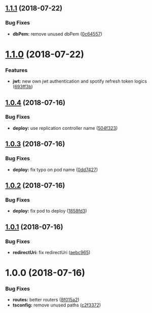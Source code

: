 ## [1.1.1](https://github.com/tsirlucas/soundplace-auth/compare/v1.1.0...v1.1.1) (2018-07-22)


### Bug Fixes

* **dbPem:** remove unused dbPem ([0c64557](https://github.com/tsirlucas/soundplace-auth/commit/0c64557))

# [1.1.0](https://github.com/tsirlucas/soundplace-auth/compare/v1.0.4...v1.1.0) (2018-07-22)


### Features

* **jwt:** new own jwt authentication and spotify refresh token logics ([693ff3b](https://github.com/tsirlucas/soundplace-auth/commit/693ff3b))

## [1.0.4](https://github.com/tsirlucas/soundplace-auth/compare/v1.0.3...v1.0.4) (2018-07-16)


### Bug Fixes

* **deploy:** use replication controller name ([504f323](https://github.com/tsirlucas/soundplace-auth/commit/504f323))

## [1.0.3](https://github.com/tsirlucas/soundplace-auth/compare/v1.0.2...v1.0.3) (2018-07-16)


### Bug Fixes

* **deploy:** fix typo on pod name ([0dd7427](https://github.com/tsirlucas/soundplace-auth/commit/0dd7427))

## [1.0.2](https://github.com/tsirlucas/soundplace-auth/compare/v1.0.1...v1.0.2) (2018-07-16)


### Bug Fixes

* **deploy:** fix pod to deploy ([1858fd3](https://github.com/tsirlucas/soundplace-auth/commit/1858fd3))

## [1.0.1](https://github.com/tsirlucas/soundplace-auth/compare/v1.0.0...v1.0.1) (2018-07-16)


### Bug Fixes

* **redirectUri:** fix redirectUri ([aebc965](https://github.com/tsirlucas/soundplace-auth/commit/aebc965))

# 1.0.0 (2018-07-16)


### Bug Fixes

* **routes:** better routers ([8f015a2](https://github.com/tsirlucas/soundplace-auth/commit/8f015a2))
* **tsconfig:** remove unused paths ([c2f3372](https://github.com/tsirlucas/soundplace-auth/commit/c2f3372))
